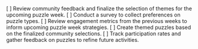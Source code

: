 [ ] Review community feedback and finalize the selection of themes for the upcoming puzzle week.
[ ] Conduct a survey to collect preferences on puzzle types.
[ ] Review engagement metrics from the previous weeks to inform upcoming puzzle week strategies.
[ ] Create themed puzzles based on the finalized community selections.
[ ] Track participation rates and gather feedback on puzzles to refine future activities.